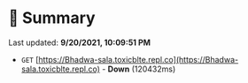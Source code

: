 # 📖 Summary
Last updated: **9/20/2021, 10:09:51 PM**

- `GET` [https://Bhadwa-sala.toxicblte.repl.co](https://Bhadwa-sala.toxicblte.repl.co) - **Down** (120432ms)
